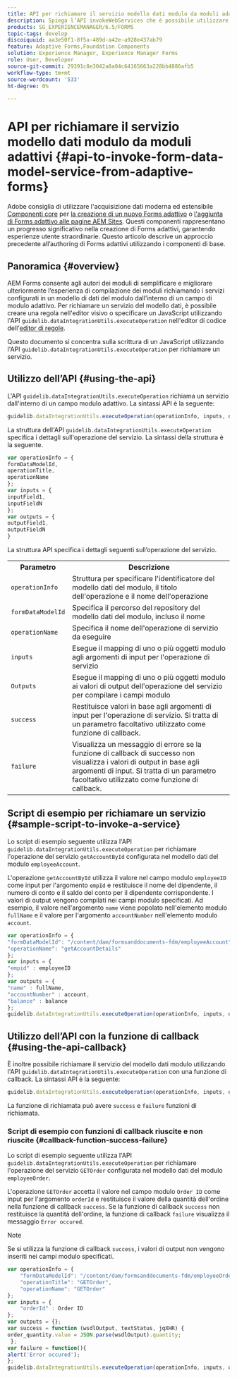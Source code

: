 ```yaml
---
title: API per richiamare il servizio modello dati modulo da moduli adattivi
description: Spiega l’API invokeWebServices che è possibile utilizzare per richiamare i servizi web scritti in WSDL dall’interno di un campo modulo adattivo.
products: SG_EXPERIENCEMANAGER/6.5/FORMS
topic-tags: develop
discoiquuid: aa3e50f1-8f5a-489d-a42e-a928e437ab79
feature: Adaptive Forms,Foundation Components
solution: Experience Manager, Experience Manager Forms
role: User, Developer
source-git-commit: 29391c8e3042a8a04c64165663a228bb4886afb5
workflow-type: tm+mt
source-wordcount: '533'
ht-degree: 0%

---
```


# API per richiamare il servizio modello dati modulo da moduli adattivi {#api-to-invoke-form-data-model-service-from-adaptive-forms}

<span class="preview"> Adobe consiglia di utilizzare l&#39;acquisizione dati moderna ed estensibile [Componenti core](https://experienceleague.adobe.com/docs/experience-manager-core-components/using/adaptive-forms/introduction.html?lang=it) per [la creazione di un nuovo Forms adattivo](/help/forms/using/create-an-adaptive-form-core-components.md) o [l&#39;aggiunta di Forms adattivo alle pagine AEM Sites](/help/forms/using/create-or-add-an-adaptive-form-to-aem-sites-page.md). Questi componenti rappresentano un progresso significativo nella creazione di Forms adattivi, garantendo esperienze utente straordinarie. Questo articolo descrive un approccio precedente all’authoring di Forms adattivi utilizzando i componenti di base. </span>

## Panoramica {#overview}

AEM Forms consente agli autori dei moduli di semplificare e migliorare ulteriormente l’esperienza di compilazione dei moduli richiamando i servizi configurati in un modello di dati del modulo dall’interno di un campo di modulo adattivo. Per richiamare un servizio del modello dati, è possibile creare una regola nell&#39;editor visivo o specificare un JavaScript utilizzando l&#39;API `guidelib.dataIntegrationUtils.executeOperation` nell&#39;editor di codice dell&#39;[editor di regole](/help/forms/using/rule-editor.md).

Questo documento si concentra sulla scrittura di un JavaScript utilizzando l&#39;API `guidelib.dataIntegrationUtils.executeOperation` per richiamare un servizio.

## Utilizzo dell’API {#using-the-api}

L&#39;API `guidelib.dataIntegrationUtils.executeOperation` richiama un servizio dall&#39;interno di un campo modulo adattivo. La sintassi API è la seguente:

```javascript
guidelib.dataIntegrationUtils.executeOperation(operationInfo, inputs, outputs)
```

La struttura dell&#39;API `guidelib.dataIntegrationUtils.executeOperation` specifica i dettagli sull&#39;operazione del servizio. La sintassi della struttura è la seguente.

```javascript
var operationInfo = {
formDataModelId,
operationTitle,
operationName
};
var inputs = {
inputField1,
inputFieldN
};
var outputs = {
outputField1,
outputFieldN
}
```

La struttura API specifica i dettagli seguenti sull’operazione del servizio.

<table>
 <tbody>
  <tr>
   <th>Parametro</th>
   <th>Descrizione</th>
  </tr>
  <tr>
   <td><code>operationInfo</code></td>
   <td>Struttura per specificare l'identificatore del modello dati del modulo, il titolo dell'operazione e il nome dell'operazione</td>
  </tr>
  <tr>
   <td><code>formDataModelId</code></td>
   <td>Specifica il percorso del repository del modello dati del modulo, incluso il nome</td>
  </tr>
  <tr>
   <td><code>operationName</code></td>
   <td>Specifica il nome dell'operazione di servizio da eseguire</td>
  </tr>
  <tr>
   <td><code>inputs</code></td>
   <td>Esegue il mapping di uno o più oggetti modulo agli argomenti di input per l'operazione di servizio</td>
  </tr>
  <tr>
   <td><code>Outputs</code></td>
   <td>Esegue il mapping di uno o più oggetti modulo ai valori di output dell'operazione del servizio per compilare i campi modulo<br /> </td>
  </tr>
  <tr>
   <td><code>success</code></td>
   <td>Restituisce valori in base agli argomenti di input per l'operazione di servizio. Si tratta di un parametro facoltativo utilizzato come funzione di callback.<br /> </td>
  </tr>
  <tr>
   <td><code>failure</code></td>
   <td>Visualizza un messaggio di errore se la funzione di callback di successo non visualizza i valori di output in base agli argomenti di input. Si tratta di un parametro facoltativo utilizzato come funzione di callback.<br /> </td>
  </tr>
 </tbody>
</table>

## Script di esempio per richiamare un servizio {#sample-script-to-invoke-a-service}

Lo script di esempio seguente utilizza l&#39;API `guidelib.dataIntegrationUtils.executeOperation` per richiamare l&#39;operazione del servizio `getAccountById` configurata nel modello dati del modulo `employeeAccount`.

L&#39;operazione `getAccountById` utilizza il valore nel campo modulo `employeeID` come input per l&#39;argomento `empId` e restituisce il nome del dipendente, il numero di conto e il saldo del conto per il dipendente corrispondente. I valori di output vengono compilati nei campi modulo specificati. Ad esempio, il valore nell&#39;argomento `name` viene popolato nell&#39;elemento modulo `fullName` e il valore per l&#39;argomento `accountNumber` nell&#39;elemento modulo `account`.

```javascript
var operationInfo = {
"formDataModelId": "/content/dam/formsanddocuments-fdm/employeeAccount",
"operationName": "getAccountDetails"
};
var inputs = {
"empid" : employeeID
};
var outputs = {
"name" : fullName,
"accountNumber" : account,
"balance" : balance
};
guidelib.dataIntegrationUtils.executeOperation(operationInfo, inputs, outputs);
```

## Utilizzo dell’API con la funzione di callback {#using-the-api-callback}

È inoltre possibile richiamare il servizio del modello dati modulo utilizzando l&#39;API `guidelib.dataIntegrationUtils.executeOperation` con una funzione di callback. La sintassi API è la seguente:

```javascript
guidelib.dataIntegrationUtils.executeOperation(operationInfo, inputs, outputs, callbackFunction)
```

La funzione di richiamata può avere `success` e `failure` funzioni di richiamata.

### Script di esempio con funzioni di callback riuscite e non riuscite {#callback-function-success-failure}

Lo script di esempio seguente utilizza l&#39;API `guidelib.dataIntegrationUtils.executeOperation` per richiamare l&#39;operazione del servizio `GETOrder` configurata nel modello dati del modulo `employeeOrder`.

L&#39;operazione `GETOrder` accetta il valore nel campo modulo `Order ID` come input per l&#39;argomento `orderId` e restituisce il valore della quantità dell&#39;ordine nella funzione di callback `success`.  Se la funzione di callback `success` non restituisce la quantità dell&#39;ordine, la funzione di callback `failure` visualizza il messaggio `Error occured`.

>[!NOTE]
>
>Se si utilizza la funzione di callback `success`, i valori di output non vengono inseriti nei campi modulo specificati.

```javascript
var operationInfo = {
    "formDataModelId": "/content/dam/formsanddocuments-fdm/employeeOrder",
    "operationTitle": "GETOrder",
    "operationName": "GETOrder"
};
var inputs = {
    "orderId" : Order ID
};
var outputs = {};
var success = function (wsdlOutput, textStatus, jqXHR) {
order_quantity.value = JSON.parse(wsdlOutput).quantity;
 };
var failure = function(){
alert('Error occured');
};
guidelib.dataIntegrationUtils.executeOperation(operationInfo, inputs, outputs, success, failure);
```
